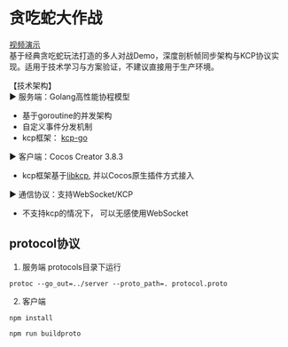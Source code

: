 # 贪吃蛇大作战
[视频演示](https://www.bilibili.com/video/BV1m5VbzkEjn/?vd_source=aa0f6f25117036c7bbb858afd3575714) <br/>
基于经典贪吃蛇玩法打造的多人对战Demo，深度剖析帧同步架构与KCP协议实现。适用于技术学习与方案验证，不建议直接用于生产环境。

【技术架构】<br/>
▶ 服务端：Golang高性能协程模型
* 基于goroutine的并发架构
* 自定义事件分发机制
* kcp框架： [kcp-go](https://github.com/xtaci/kcp-go)

▶ 客户端：Cocos Creator 3.8.3
* kcp框架基于[libkcp](https://github.com/xtaci/libkcp), 并以Cocos原生插件方式接入

▶ 通信协议：支持WebSocket/KCP
* 不支持kcp的情况下， 可以无感使用WebSocket

## protocol协议

1. 服务端
protocols目录下运行
```
protoc --go_out=../server --proto_path=. protocol.proto
```

2. 客户端

```
npm install

npm run buildproto
```

